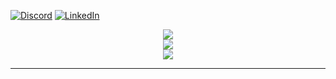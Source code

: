 
[![Discord](https://img.shields.io/badge/Discord-%237289DA.svg?logo=discord&logoColor=white)](https://discord.gg/Sakhul#2293) [![LinkedIn](https://img.shields.io/badge/LinkedIn-%230077B5.svg?logo=linkedin&logoColor=white)](https://linkedin.com/in/lucasoliveira-ti) 
<div align="center">



![](https://github-readme-stats.vercel.app/api?username=Sakhul&theme=monokai&hide_border=false&include_all_commits=true&count_private=true)<br/>
![](https://github-readme-streak-stats.herokuapp.com/?user=Sakhul&theme=monokai&hide_border=false)<br/>
![](https://github-readme-stats.vercel.app/api/top-langs/?username=Sakhul&theme=monokai&hide_border=false&include_all_commits=true&count_private=true&layout=compact)

---
</div>

<!-- Proudly created with GPRM ( https://gprm.itsvg.in ) -->
